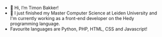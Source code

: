 - 👋 Hi, I’m Timon Bakker!
- 👀 I just finished my Master Computer Science at Leiden University and I'm currently working as a front-end developer on the Hedy programming language.
- Favourite languages are Python, PHP, HTML, CSS and Javascript!
